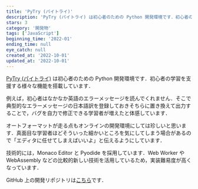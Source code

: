 ```yaml
---
title: 'PyTry (パイトライ)'
description: 'PyTry (パイトライ) は初心者のための Python 開発環境です．初心者の学習を支援する様々な機能を搭載しています．'
stars: 3
category: '開発物'
tags: ['JavaScript']
beginning_time: '2022-01'
ending_time: null
eye_catch: null
created_at: '2022-10-01'
updated_at: '2022-10-01'
---
```


[PyTry (パイトライ)](https://pro-ktmr.github.io/pytry/) は初心者のための Python 開発環境です．初心者の学習を支援する様々な機能を搭載しています．

例えば，初心者はなかなか英語のエラーメッセージを読んでくれません．そこで典型的なエラーメッセージの日本語訳を登録しておきそちらに置き換えて出力することで，バグを自力で修正できる学習者が増えたと体感しています．

オートフォーマットが走る点もオンラインの開発環境にしては珍しいと思います．真面目な学習者ほどそういった細かいところを気にしてしまう場合があるので「エディタに任せてしまえばいいよ」と伝えるようにしています．

技術的には，Monaco Editor と Pyodide を採用しています．Web Worker や WebAssembly などの比較的新しい技術を活用しているため，実装難易度が高くなっています．

GitHub 上の開発リポジトリは[こちら](https://github.com/Pro-ktmr/pytry)です．
